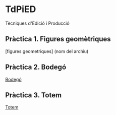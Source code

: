 # TdPiED
Tècniques d'Edició i Producció
## Pràctica 1. Figures geomètriques
[figures geometriques] (nom del archiu)
## Pràctica 2. Bodegó
[Bodegó](practica002_bodego.zip)
## Pràctica 3. Totem
[Totem](practica003_totem.zip)

